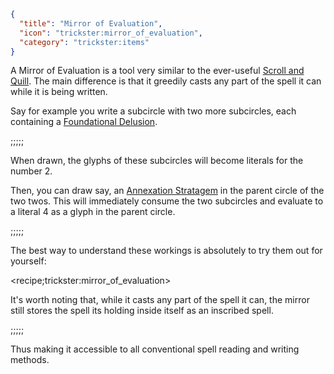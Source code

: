 ```json
{
  "title": "Mirror of Evaluation",
  "icon": "trickster:mirror_of_evaluation",
  "category": "trickster:items"
}
```

A Mirror of Evaluation is a tool very similar to the ever-useful [Scroll and Quill](^trickster:items/scroll_and_quill).
The main difference is that it greedily casts any part of the spell it can while it is being written.


Say for example you write a subcircle with two more subcircles, each containing a [Foundational Delusion](^trickster:constants#1).

;;;;;

When drawn, the glyphs of these subcircles will become literals for the number 2.


Then, you can draw say, an [Annexation Stratagem](^trickster:distortions/arithmetic#2) in the parent circle of the two twos.
This will immediately consume the two subcircles and evaluate to a literal 4 as a glyph in the parent circle.

;;;;;

The best way to understand these workings is absolutely to try them out for yourself:

<recipe;trickster:mirror_of_evaluation>

It's worth noting that, while it casts any part of the spell it can, the mirror still stores the spell its holding 
inside itself as an inscribed spell. 

;;;;;

Thus making it accessible to all conventional spell reading and writing methods.
